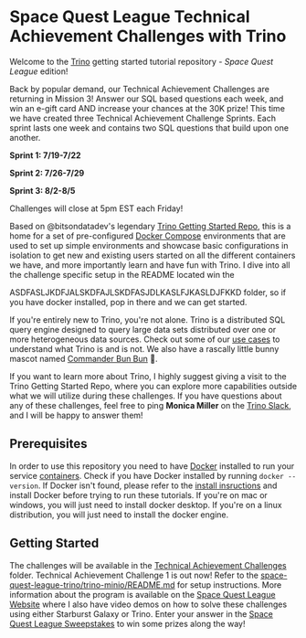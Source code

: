 # Space Quest League Technical Achievement Challenges with Trino

Welcome to the [Trino](https://trino.io/) getting started tutorial repository - *Space Quest League* edition!

Back by popular demand, our Technical Achievement Challenges are returning in Mission 3! Answer our SQL based questions each week, and win an e-gift card AND increase your chances at the 30K prize! This time we have created three Technical Achievement Challenge Sprints. Each sprint lasts one week and contains two SQL questions that build upon one another.

**Sprint 1: 7/19-7/22**

**Sprint 2: 7/26-7/29**

**Sprint 3: 8/2-8/5**

Challenges will close at 5pm EST each Friday!

Based on @bitsondatadev's legendary [Trino Getting Started Repo](https://github.com/bitsondatadev/trino-getting-started), this is a home for a set of pre-configured [Docker Compose](https://docs.docker.com/compose/) 
environments that are used to set up simple environments and showcase basic 
configurations in isolation to get new and existing users started on all the 
different containers we have, and more importantly learn and have fun with 
Trino.  I dive into all the challenge specific setup in the README located win
the 

ASDFASLJKDFJALSKDFAJLSKDFASJDLKASLFJKASLDJFKKD
 folder, so if you have docker installed, pop in there and we can get started. 

If you're entirely new to Trino, you're not alone. Trino is a distributed SQL
query engine designed to query large data sets distributed over one or more
heterogeneous data sources. Check out some of our [use cases](https://trino.io/docs/current/overview/use-cases.html)
to understand what Trino is and is not.  We also have a rascally little bunny
mascot named 
[Commander Bun Bun](https://twitter.com/trinodb/status/1357416368543588356) 🐇.

If you want to learn more about Trino, I highly suggest giving a visit to the Trino Getting Started Repo, where you can explore more capabilities outside what we will utilize during these challenges. If you have questions about any of these challenges, feel free to ping **Monica Miller** on the [Trino Slack](https://trino.io/slack.html), and I will be happy to answer them!

## Prerequisites

In order to use this repository you need to have [Docker](https://www.docker.com/why-docker) installed to run your service [containers](https://www.docker.com/why-docker). Check if you have Docker installed by running `docker --version`. If Docker isn't found, please refer to the [install insructions](https://docs.docker.com/engine/install/) and install Docker before trying to run these tutorials. If you're on mac or windows, you will just need to install docker desktop. If you're on a linux distribution, you will just need to install the docker engine.

## Getting Started
The challenges will be available in the [Technical Achievement Challenges](https://github.com/monimiller/space-quest-league-trino/tree/main/Technical%20Achievement%20Challenges) folder.  Technical Achievement Challenge 1 is out now! Refer to the [space-quest-league-trino/trino-minio/README.md](https://github.com/monimiller/space-quest-league-trino/blob/main/trino-minio/README.md) for setup instructions.  More information about the program is available on the [Space Quest League Website](https://www.starburst.io/info/space-quest-league-sql-challenge/) where I also have video demos on how to solve these challenges using either Starburst Galaxy or Trino.  Enter your answer in the [Space Quest League Sweepstakes](https://www.starburst.io/sweepstakes/) to win some prizes along the way!
